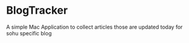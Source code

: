 # BlogTracker
A simple Mac Application to collect articles those are updated today for sohu specific blog
